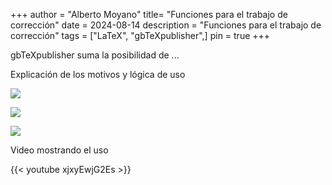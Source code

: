 +++
author = "Alberto Moyano"
title= "Funciones para el trabajo de corrección"
date = 2024-08-14
description = "Funciones para el trabajo de corrección"
tags = ["LaTeX", "gbTeXpublisher",]
pin = true
+++

gbTeXpublisher suma la posibilidad de ...

<!--more-->

Explicación de los motivos y lógica de uso

![](https://albertomoyano.github.io/blog-gbtexpublisher/images/menu1.png)

![](https://albertomoyano.github.io/blog-gbtexpublisher/images/menu2.png)

![](https://albertomoyano.github.io/blog-gbtexpublisher/images/menu3.png)

Video mostrando el uso

{{< youtube xjxyEwjG2Es >}}
